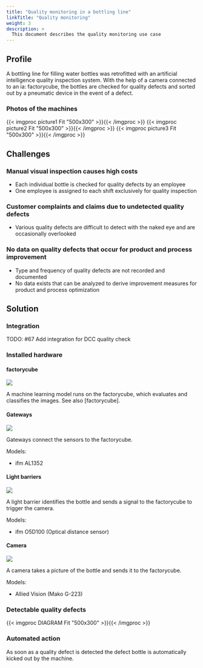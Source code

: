 ```yaml
---
title: "Quality monitoring in a bottling line"
linkTitle: "Quality monitoring"
weight: 3
description: >
  This document describes the quality monitoring use case
---
```


## Profile

A bottling line for filling water bottles was retrofitted with an artificial intelligence quality inspection system. With the help of a camera connected to an ia: factorycube, the bottles are checked for quality defects and sorted out by a pneumatic device in the event of a defect.

### Photos of the machines

{{< imgproc picture1 Fit "500x300" >}}{{< /imgproc >}}
{{< imgproc picture2 Fit "500x300" >}}{{< /imgproc >}}
{{< imgproc picture3 Fit "500x300" >}}{{< /imgproc >}}

## Challenges

### Manual visual inspection causes high costs

- Each individual bottle is checked for quality defects by an employee
- One employee is assigned to each shift exclusively for quality inspection

### Customer complaints and claims due to undetected quality defects

- Various quality defects are difficult to detect with the naked eye and are occasionally overlooked

### No data on quality defects that occur for product and process improvement

- Type and frequency of quality defects are not recorded and documented
- No data exists that can be analyzed to derive improvement measures for product and process optimization

## Solution

### Integration

TODO: #67 Add integration for DCC quality check

### Installed hardware

#### factorycube

![](/images/products/factorycube.png)

A machine learning model runs on the factorycube, which evaluates and classifies the images. See also [factorycube].

#### Gateways

![](/images/products/gateway.png)

Gateways connect the sensors to the factorycube.

Models:

- ifm AL1352

#### Light barriers

![](/images/products/lightbarrier_1.png)

A light barrier identifies the bottle and sends a signal to the factorycube to trigger the camera.

Models:

- ifm O5D100 (Optical distance sensor)

#### Camera

![](/images/products/camera.jpg)

A camera takes a picture of the bottle and sends it to the factorycube.

Models:

- Allied Vision (Mako G-223)

### Detectable quality defects

{{< imgproc DIAGRAM Fit "500x300" >}}{{< /imgproc >}}

### Automated action

As soon as a quality defect is detected the defect bottle is automatically kicked out by the machine.
